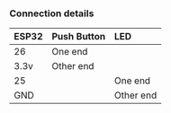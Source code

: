 ### Connection details   
   
| ESP32 | Push Button | LED |     
|:--------|:--------|:--------|    
| 26   | One end  |   |      
| 3.3v   | Other end  |   |      
| 25  |   | One end  |    
| GND  |   | Other end  |
